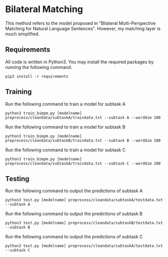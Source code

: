 # Bilateral Matching
This method refers to the model proposed in "Bilateral Multi-Perspective Matching for Natural Language Sentences". However, my matching layer is much simplified.

## Requirements
All code is written in Python3. You may install the required packages by running the following command.
```
pip3 install -r requirements
```

## Training
Run the following command to train a model for subtask A
```
python3 train_bimpm.py [modelname] preprocess/cleandata/subtaskA/traindata.txt --subtask A --worddim 100
```
Run the following command to train a model for subtask B 
```
python3 train_bimpm.py [modelname] preprocess/cleandata/subtaskB/traindata.txt --subtask B --worddim 100
```
Run the following command to train a model for subtask C 
```
python3 train_bimpm.py [modelname] preprocess/cleandata/subtaskA/traindata.txt --subtask C --worddim 100
```


## Testing
Run the following command to output the predictions of subtask A
```
python3 test.py [modelname] preprocess/cleandata/subtaskA/testdata.txt --subtask A
```
Run the following command to output the predictions of subtask B 
```
python3 test.py [modelname] preprocess/cleandata/subtaskB/testdata.txt --subtask B 
```
Run the following command to output the predictions of subtask C 
```
python3 test.py [modelname] preprocess/cleandata/subtaskA/testdata.txt --subtask C 
```
 

